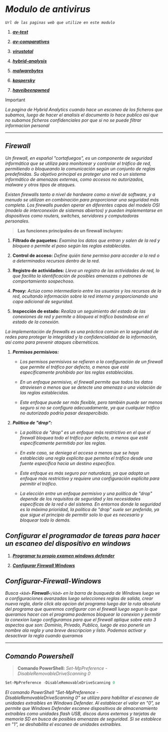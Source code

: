 <!-- Autor: Daniel Benjamin Perez Morales -->
<!-- GitHub: https://github.com/D4nitrix13 -->
<!-- GitLab: https://gitlab.com/D4nitrix13 -->
<!-- Correo electrónico: danielperezdev@proton.me -->

# ***Modulo de antivirus***

*`Url de las paginas web que utilize en este modulo`*

1. [***av-test***](https://www.av-test.org/es/ "https://www.av-test.org/es/")

2. [***av-comparatives***](https://www.av-comparatives.org/consumer/ "https://www.av-comparatives.org/consumer/")

3. [***virustotal***](https://www.virustotal.com/gui/home/upload "https://www.virustotal.com/gui/home/upload")

4. [***hybrid-analysis***](https://www.hybrid-analysis.com/?lang=es "https://www.hybrid-analysis.com/?lang=es")

5. [***malwarebytes***](https://www.malwarebytes.com/ "https://www.malwarebytes.com/")

6. [***kaspersky***](https://www.kaspersky.es/resource-center/threats/what-is-a-security-breach "https://www.kaspersky.es/resource-center/threats/what-is-a-security-breach")

7. [***haveibeenpwned***](https://haveibeenpwned.com/ "https://haveibeenpwned.com/")

> [!IMPORTANT]
> *La pagina de Hybrid Analytics cuando hace un escaneo de los ficheros que subamos, luego de hacer el analisis el documento lo hace publico asi que no subamos ficheros confidenciales por que si no se puede filtrar informacion personal*

---

## ***Firewall***

*Un firewall, en español "cortafuegos", es un componente de seguridad informática que se utiliza para monitorear y controlar el tráfico de red, permitiendo o bloqueando la comunicación según un conjunto de reglas predefinidas. Su objetivo principal es proteger una red o un sistema informático de amenazas externas, como accesos no autorizados, malware y otros tipos de ataques.*

*Existen firewalls tanto a nivel de hardware como a nivel de software, y a menudo se utilizan en combinación para proporcionar una seguridad más completa. Los firewalls pueden operar en diferentes capas del modelo OSI (modelo de interconexión de sistemas abiertos) y pueden implementarse en dispositivos como routers, switches, servidores y computadoras personales.*

> **Las funciones principales de un firewall incluyen:**

1. **Filtrado de paquetes:** *Examina los datos que entran y salen de la red y bloquea o permite el paso según las reglas establecidas.*

2. **Control de acceso:** *Define quién tiene permiso para acceder a la red o a determinados recursos dentro de la red.*

3. **Registro de actividades:** *Lleva un registro de las actividades de red, lo que facilita la identificación de posibles amenazas o patrones de comportamiento sospechoso.*

4. **Proxy:** *Actúa como intermediario entre los usuarios y los recursos de la red, ocultando información sobre la red interna y proporcionando una capa adicional de seguridad.*

5. **Inspección de estado:** *Realiza un seguimiento del estado de las conexiones de red y permite o bloquea el tráfico basándose en el estado de la conexión.*

*La implementación de firewalls es una práctica común en la seguridad de redes para proteger la integridad y la confidencialidad de la información, así como para prevenir ataques cibernéticos.*

1. ***Permisos permisivos:***

   - *Los permisos permisivos se refieren a la configuración de un firewall que permite el tráfico por defecto, a menos que esté específicamente prohibido por las reglas establecidas.*

   - *En un enfoque permisivo, el firewall permite que todos los datos atraviesen a menos que se detecte una amenaza o una violación de las reglas establecidas.*

   - *Este enfoque puede ser más flexible, pero también puede ser menos seguro si no se configura adecuadamente, ya que cualquier tráfico no autorizado podría pasar desapercibido.*

2. ***Política de "drop":***

   - *La política de "drop" es un enfoque más restrictivo en el que el firewall bloquea todo el tráfico por defecto, a menos que esté específicamente permitido por las reglas.*
  
   - *En este caso, se deniega el acceso a menos que se haya establecido una regla explícita que permita el tráfico desde una fuente específica hacia un destino específico.*

   - *Este enfoque es más seguro por naturaleza, ya que adopta un enfoque más restrictivo y requiere una configuración explícita para permitir el tráfico.*

   - *La elección entre un enfoque permisivo y una política de "drop" depende de los requisitos de seguridad y las necesidades específicas de la red o del sistema. En entornos donde la seguridad es la máxima prioridad, la política de "drop" suele ser preferida, ya que sigue el principio de permitir solo lo que es necesario y bloquear todo lo demás.*

## ***Configurar el programador de tareas para hacer un escaneo del dispositivo en windows***

1. [***Programar tu propio examen windows defender***](https://support.microsoft.com/es-es/topic/programar-un-examen-en-el-antivirus-de-microsoft-defender-54b64e9c-880a-c6b6-2416-0eb330ed5d2d "https://support.microsoft.com/es-es/topic/programar-un-examen-en-el-antivirus-de-microsoft-defender-54b64e9c-880a-c6b6-2416-0eb330ed5d2d")

2. [***Configurar Firewall Windows***](#configurar-firewall-windows)

## ***Configurar-Firewall-Windows***

*Busca `<kbd>` **Firewall**`</kbd>`  en la barra de busqueda de Windows luego ve a configuraciones avanzadas luego selecciones reglas de salida, crear nueva regla, darle click ala opcion del programa luego dar la ruta absoluta del programa que queremos configurar con el firewall luego segun lo que queramos hacer con el programa podemos bloquear la conexion y permitir la conexion luego configuramos para que el firewall aplique sobre esto 3 aspectos que son: Dominio, Privado, Publico, luego de eso ponerle un nombre ala regla y una breve descripcion y listo. Podemos activar y desactivar la regla cuando queramos*

---

## ***Comando Powershell***

> **Comando PowerShell:** *Set-MpPreference -DisableRemovableDriveScanning 0*

```powershell
Set-MpPreference -DisableRemovableDriveScanning 0
```

*El comando PowerShell "Set-MpPreference -DisableRemovableDriveScanning 0" se utiliza para habilitar el escaneo de unidades extraíbles en Windows Defender. Al establecer el valor en "0", se permite que Windows Defender escanee dispositivos de almacenamiento extraíbles como unidades flash USB, discos duros externos y tarjetas de memoria SD en busca de posibles amenazas de seguridad. Si se establece en "1", se deshabilita el escaneo de unidades extraíbles.*
